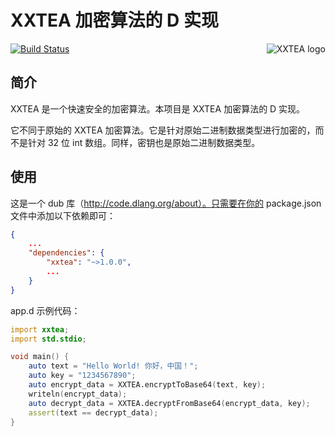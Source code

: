# XXTEA 加密算法的 D 实现

<a href="https://github.com/xxtea/">
    <img src="https://avatars1.githubusercontent.com/u/6683159?v=3&s=86" alt="XXTEA logo" title="XXTEA" align="right" />
</a>

[![Build Status](https://travis-ci.org/xxtea/xxtea-d.svg?branch=master)](https://travis-ci.org/xxtea/xxtea-d)

## 简介

XXTEA 是一个快速安全的加密算法。本项目是 XXTEA 加密算法的 D 实现。

它不同于原始的 XXTEA 加密算法。它是针对原始二进制数据类型进行加密的，而不是针对 32 位 int 数组。同样，密钥也是原始二进制数据类型。

## 使用

这是一个 dub 库（http://code.dlang.org/about）。只需要在你的 package.json 文件中添加以下依赖即可：

```json
{
    ...
    "dependencies": {
        "xxtea": "~>1.0.0",
        ...
    }
}
```

app.d 示例代码：

```d
import xxtea;
import std.stdio;

void main() {
    auto text = "Hello World! 你好，中国！";
    auto key = "1234567890";
    auto encrypt_data = XXTEA.encryptToBase64(text, key);
    writeln(encrypt_data);
    auto decrypt_data = XXTEA.decryptFromBase64(encrypt_data, key);
    assert(text == decrypt_data);
}
```
